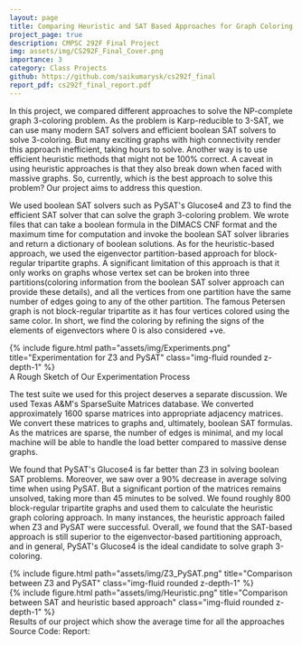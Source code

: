 ```yaml
---
layout: page
title: Comparing Heuristic and SAT Based Approaches for Graph Coloring
project_page: true
description: CMPSC 292F Final Project
img: assets/img/CS292F_Final_Cover.png
importance: 3
category: Class Projects
github: https://github.com/saikumarysk/cs292f_final
report_pdf: cs292f_final_report.pdf
---
```


In this project, we compared different approaches to solve the NP-complete graph 3-coloring problem.
As the problem is Karp-reducible to 3-SAT, we can use many modern SAT solvers and efficient boolean SAT solvers to solve 3-coloring.
But many exciting graphs with high connectivity render this approach inefficient, taking hours to solve.
Another way is to use efficient heuristic methods that might not be 100% correct.
A caveat in using heuristic approaches is that they also break down when faced with massive graphs.
So, currently, which is the best approach to solve this problem?
Our project aims to address this question.

We used boolean SAT solvers such as PySAT's Glucose4 and Z3 to find the efficient SAT solver that can solve the graph 3-coloring problem.
We wrote files that can take a boolean formula in the DIMACS CNF format and the maximum time for computation and invoke the boolean SAT solver libraries and return a dictionary of boolean solutions.
As for the heuristic-based approach, we used the eigenvector partition-based approach for block-regular tripartite graphs.
A significant limitation of this approach is that it only works on graphs whose vertex set can be broken into three partitions(coloring information from the boolean SAT solver approach can provide these details), and all the vertices from one partition have the same number of edges going to any of the other partition.
The famous Petersen graph is not block-regular tripartite as it has four vertices colored using the same color.
In short, we find the coloring by refining the signs of the elements of eigenvectors where 0 is also considered +ve.

<div class="row">
    <div class="col-sm mt-md-0">
        {% include figure.html path="assets/img/Experiments.png" title="Experimentation for Z3 and PySAT" class="img-fluid rounded z-depth-1" %}
    </div>
</div>
<div class="caption">
    A Rough Sketch of Our Experimentation Process
</div>

The test suite we used for this project deserves a separate discussion.
We used Texas A&M's SparseSuite Matrices database.
We converted approximately 1600 sparse matrices into appropriate adjacency matrices.
We convert these matrices to graphs and, ultimately, boolean SAT formulas.
As the matrices are sparse, the number of edges is minimal, and my local machine will be able to handle the load better compared to massive dense graphs.

We found that PySAT's Glucose4 is far better than Z3 in solving boolean SAT problems.
Moreover, we saw over a 90% decrease in average solving time when using PySAT.
But a significant portion of the matrices remains unsolved, taking more than 45 minutes to be solved.
We found roughly 800 block-regular tripartite graphs and used them to calculate the heuristic graph coloring approach.
In many instances, the heuristic approach failed when Z3 and PySAT were successful.
Overall, we found that the SAT-based approach is still superior to the eigenvector-based partitioning approach, and in general, PySAT's Glucose4 is the ideal candidate to solve graph 3-coloring.

<div class="row">
    <div class="col-sm mt-2 mt-md-0">
        {% include figure.html path="assets/img/Z3_PySAT.png" title="Comparison between Z3 and PySAT" class="img-fluid rounded z-depth-1" %}
    </div>
	<div class="col-sm mt-2 mt-md-0">
        {% include figure.html path="assets/img/Heuristic.png" title="Comparison between SAT and heuristic based approach" class="img-fluid rounded z-depth-1" %}
    </div>
</div>
<div class="caption">
    Results of our project which show the average time for all the approaches
</div>

<div class='social'>
<div class="contact-icons">
  Source Code: <a href="{{ page.github }}" title="GitHub"><i class="fab fa-github"></i></a>
  Report: <a href="{{ page.report_pdf | prepend: 'assets/pdf/' | relative_url}}" target="_blank" rel="noopener noreferrer"><i class="fas fa-file-pdf"></i></a>
</div>
</div>
